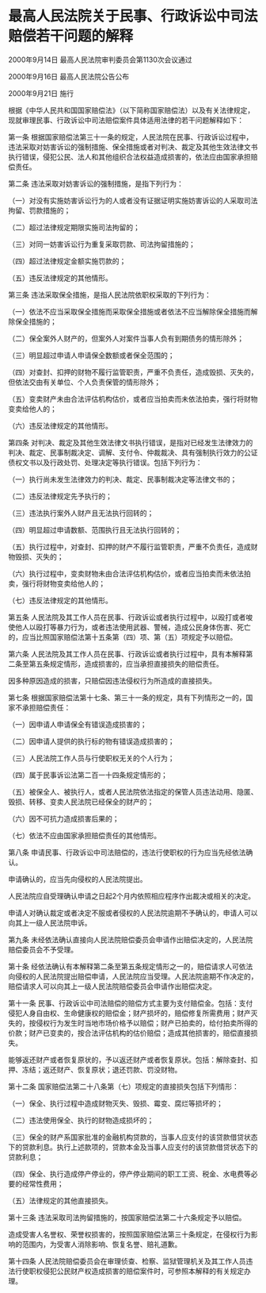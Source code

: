# 最高人民法院关于民事、行政诉讼中司法赔偿若干问题的解释

2000年9月14日 最高人民法院审判委员会第1130次会议通过

2000年9月16日 最高人民法院公告公布

2000年9月21日 施行

<!-- INFO END -->

根据《中华人民共和国国家赔偿法》（以下简称国家赔偿法）以及有关法律规定，现就审理民事、行政诉讼中司法赔偿案件具体适用法律的若干问题解释如下：

第一条 根据国家赔偿法第三十一条的规定，人民法院在民事、行政诉讼过程中，违法采取对妨害诉讼的强制措施、保全措施或者对判决、裁定及其他生效法律文书执行错误，侵犯公民、法人和其他组织合法权益造成损害的，依法应由国家承担赔偿责任。

第二条 违法采取对妨害诉讼的强制措施，是指下列行为：

（一）对没有实施妨害诉讼行为的人或者没有证据证明实施妨害诉讼的人采取司法拘留、罚款措施的；

（二）超过法律规定期限实施司法拘留的；

（三）对同一妨害诉讼行为重复采取罚款、司法拘留措施的；

（四）超过法律规定金额实施罚款的；

（五）违反法律规定的其他情形。

第三条 违法采取保全措施，是指人民法院依职权采取的下列行为：

（一）依法不应当采取保全措施而采取保全措施或者依法不应当解除保全措施而解除保全措施的；

（二）保全案外人财产的，但案外人对案件当事人负有到期债务的情形除外；

（三）明显超过申请人申请保全数额或者保全范围的；

（四）对查封、扣押的财物不履行监管职责，严重不负责任，造成毁损、灭失的，但依法交由有关单位、个人负责保管的情形除外；

（五）变卖财产未由合法评估机构估价，或者应当拍卖而未依法拍卖，强行将财物变卖给他人的；

（六）违反法律规定的其他情形。

第四条 对判决、裁定及其他生效法律文书执行错误，是指对已经发生法律效力的判决、裁定、民事制裁决定、调解、支付令、仲裁裁决、具有强制执行效力的公证债权文书以及行政处罚、处理决定等执行错误。包括下列行为：

（一）执行尚未发生法律效力的判决、裁定、民事制裁决定等法律文书的；

（二）违反法律规定先予执行的；

（三）违法执行案外人财产且无法执行回转的；

（四）明显超过申请数额、范围执行且无法执行回转的；

（五）执行过程中，对查封、扣押的财产不履行监管职责，严重不负责任，造成财物毁损、灭失的；

（六）执行过程中，变卖财物未由合法评估机构估价，或者应当拍卖而未依法拍卖，强行将财物变卖给他人的；

（七）违反法律规定的其他情形。

第五条 人民法院及其工作人员在民事、行政诉讼或者执行过程中，以殴打或者唆使他人以殴打等暴力行为，或者违法使用武器、警械，造成公民身体伤害、死亡的，应当比照国家赔偿法第十五条第（四）项、第（五）项规定予以赔偿。

第六条 人民法院及其工作人员在民事、行政诉讼或者执行过程中，具有本解释第二条至第五条规定情形，造成损害的，应当承担直接损失的赔偿责任。

因多种原因造成的损害，只赔偿因违法侵权行为所造成的直接损失。

第七条 根据国家赔偿法第十七条、第三十一条的规定，具有下列情形之一的，国家不承担赔偿责任：

（一）因申请人申请保全有错误造成损害的；

（二）因申请人提供的执行标的物有错误造成损害的；

（三）人民法院工作人员与行使职权无关的个人行为；

（四）属于民事诉讼法第二百一十四条规定情形的；

（五）被保全人、被执行人，或者人民法院依法指定的保管人员违法动用、隐匿、毁损、转移、变卖人民法院已经保全的财产的；

（六）因不可抗力造成损害后果的；

（七）依法不应由国家承担赔偿责任的其他情形。

第八条 申请民事、行政诉讼中司法赔偿的，违法行使职权的行为应当先经依法确认。

申请确认的，应当先向侵权的人民法院提出。

人民法院应自受理确认申请之日起2个月内依照相应程序作出裁决或相关的决定。

申请人对确认裁定或者决定不服或者侵权的人民法院逾期不予确认的，申请人可以向其上一级人民法院申诉。

第九条 未经依法确认直接向人民法院赔偿委员会申请作出赔偿决定的，人民法院赔偿委员会不予受理。

第十条 经依法确认有本解释第二条至第五条规定情形之一的，赔偿请求人可依法向侵权的人民法院提出赔偿申请，人民法院应当受理。人民法院逾期不作决定的，赔偿请求人可以向其上一级人民法院赔偿委员会申请作出赔偿决定。

第十一条 民事、行政诉讼中司法赔偿的赔偿方式主要为支付赔偿金。包括：支付侵犯人身自由权、生命健康权的赔偿金；财产损坏的，赔偿修复所需费用；财产灭失的，按侵权行为发生时当地市场价格予以赔偿；财产已拍卖的，给付拍卖所得的价款；财产已变卖的，按合法评估机构的估价赔偿；造成其他损害的，赔偿直接损失。

能够返还财产或者恢复原状的，予以返还财产或者恢复原状。包括：解除查封、扣押、冻结；返还财产、恢复原状；退还罚款、罚没财物。

第十二条 国家赔偿法第二十八条第（七）项规定的直接损失包括下列情形：

（一）保全、执行过程中造成财物灭失、毁损、霉变、腐烂等损坏的；

（二）违法使用保全、执行的财物造成损坏的；

（三）保全的财产系国家批准的金融机构贷款的，当事人应支付的该贷款借贷状态下的贷款利息。执行上述款项的，贷款本金及当事人应支付的该贷款借贷状态下的贷款利息；

（四）保全、执行造成停产停业的，停产停业期间的职工工资、税金、水电费等必要的经常性费用；

（五）法律规定的其他直接损失。

第十三条 违法采取司法拘留措施的，按国家赔偿法第二十六条规定予以赔偿。

造成受害人名誉权、荣誉权损害的，按照国家赔偿法第三十条规定，在侵权行为影响的范围内，为受害人消除影响、恢复名誉、赔礼道歉。

第十四条 人民法院赔偿委员会在审理侦查、检察、监狱管理机关及其工作人员违法行使职权侵犯公民财产权造成损害的赔偿案件时，可参照本解释的有关规定办理。